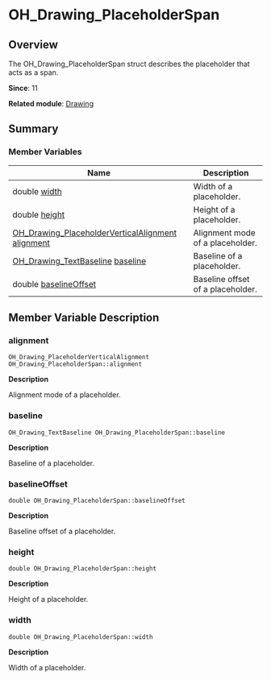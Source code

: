 # OH_Drawing_PlaceholderSpan


## Overview

The OH_Drawing_PlaceholderSpan struct describes the placeholder that acts as a span.

**Since**: 11

**Related module**: [Drawing](_drawing.md)


## Summary


### Member Variables

| Name| Description|
| -------- | -------- |
| double [width](#width) | Width of a placeholder.|
| double [height](#height) | Height of a placeholder.|
| [OH_Drawing_PlaceholderVerticalAlignment](_drawing.md#oh_drawing_placeholderverticalalignment) [alignment](#alignment) | Alignment mode of a placeholder.|
| [OH_Drawing_TextBaseline](_drawing.md#oh_drawing_textbaseline) [baseline](#baseline) | Baseline of a placeholder.|
| double [baselineOffset](#baselineoffset) | Baseline offset of a placeholder.|


## Member Variable Description


### alignment

```
OH_Drawing_PlaceholderVerticalAlignment OH_Drawing_PlaceholderSpan::alignment
```

**Description**

Alignment mode of a placeholder.


### baseline

```
OH_Drawing_TextBaseline OH_Drawing_PlaceholderSpan::baseline
```

**Description**

Baseline of a placeholder.


### baselineOffset

```
double OH_Drawing_PlaceholderSpan::baselineOffset
```

**Description**

Baseline offset of a placeholder.


### height

```
double OH_Drawing_PlaceholderSpan::height
```

**Description**

Height of a placeholder.


### width

```
double OH_Drawing_PlaceholderSpan::width
```

**Description**

Width of a placeholder.
